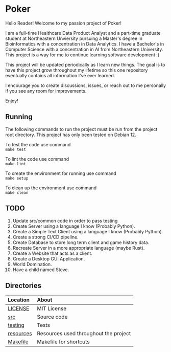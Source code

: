 # Poker
Hello Reader! Welcome to my passion project of Poker! 

I am a full-time Healthcare Data Product Analyst and a part-time graduate 
student at Northeastern Unviersity pursuing a Master's degree in Bioinformatics 
with a concentration in Data Analytics. I have a Bachelor's in Computer Science 
with a concentration in AI from Northeastern University. This project is a way 
for me to continue learning software development :)

This project will be updated periodically as I learn new things. The goal is 
to have this project grow throughout my lifetime so this one repository 
eventually contains all information I've ever learned.

I encourage you to create discussions, issues, or reach out to me personally
 if you see any room for improvements.

Enjoy!

## Running

The following commands to run the project must be run from the project root 
directory. This project has only been tested on Debian 12.

To test the code use command\
`make test`

To lint the code use command\
`make lint`

To create the environment for running use command\
`make setup`

To clean up the environment use command\
`make clean`

## TODO
1. Update src/common code in order to pass testing
2. Create Server using a language I know (Probably Python).
3. Create a Simple Text Client using a language I know (Probably Python).
4. Create a strong CI/CD pipeline.
5. Create Database to store long term client and game history data. 
6. Recreate Server in a more appropriate language (maybe Rust).
7. Create a Website that acts as a client.
8. Create a Desktop GUI Application.
9. World Domination.
10. Have a child named Steve.

## Directories

|   Location     |   About   |
|   :---         |   :---     |
|   [LICENSE](./LICENSE) | MIT License
|   [src](./src/README.md) | Source code
|   [testing](./testing/README.md) | Tests
|   [resources](./resources/README.md) | Resources used throughout the project
|   [Makefile](./Makefile) | Makefile for shortcuts
